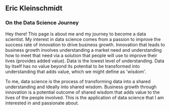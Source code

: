 ## Eric Kleinschmidt

### On the Data Science Journey

<p class="message">
  Hey there! This page is about me and my journey to become a data scientist.  My interest in data science comes from a passion to improve the success rate of innovation to drive business growth.  Innovation that leads to business growth involves understanding a market need and understanding how to meet that need via a solution that people will use to improve their lives (provides added value). Data is the lowest level of understanding.  Data by itself has no value beyond its potential to be transformed into understanding that adds value, which we might define as 'wisdom'.  

  To me, data science is the process of transforming data into a shared understanding and ideally into shared wisdom.  Business growth through innovation is a potential outcome of shared wisdom that adds value to the lives of the people involved.  This is the application of data science that I am interested in and passionate about.
</p>
